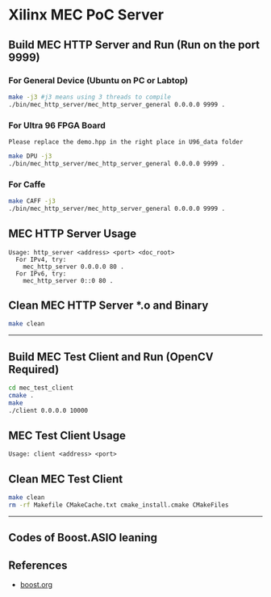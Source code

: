 # Xilinx MEC PoC Server

## Build MEC HTTP Server and Run (Run on the port 9999)
### For General Device (Ubuntu on PC or Labtop)
```bash
make -j3 #j3 means using 3 threads to compile
./bin/mec_http_server/mec_http_server_general 0.0.0.0 9999 .
```
### For Ultra 96 FPGA Board
`Please replace the demo.hpp in the right place in U96_data folder`
```bash
make DPU -j3 
./bin/mec_http_server/mec_http_server_general 0.0.0.0 9999 .
```
### For Caffe
```bash
make CAFF -j3 
./bin/mec_http_server/mec_http_server_general 0.0.0.0 9999 .
```

## MEC HTTP Server Usage
```
Usage: http_server <address> <port> <doc_root>
  For IPv4, try:
    mec_http_server 0.0.0.0 80 .
  For IPv6, try:
    mec_http_server 0::0 80 .
```

## Clean MEC HTTP Server *.o and Binary
```bash
make clean
```
---
## Build MEC Test Client and Run (OpenCV Required)
```bash
cd mec_test_client
cmake .
make
./client 0.0.0.0 10000
```

## MEC Test Client Usage
```
Usage: client <address> <port>
```

## Clean MEC Test Client
```bash
make clean
rm -rf Makefile CMakeCache.txt cmake_install.cmake CMakeFiles
```
---
## Codes of Boost.ASIO leaning

## References
- [boost.org](http://www.boost.org/doc/libs/1_61_0/doc/html/boost_asio.html)


